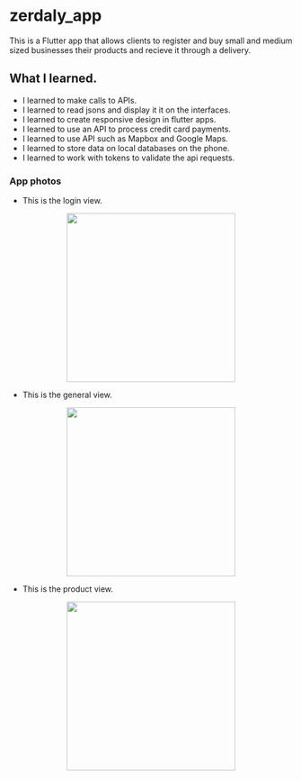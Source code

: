 # zerdaly_app
This is a Flutter app that allows clients to register and buy small and medium sized businesses their products
and recieve it through a delivery.

## What I learned.
- I learned to make calls to APIs. 
- I learned to read jsons and display it it on the interfaces.
- I learned to create responsive design in flutter apps.
- I learned to use an API to process credit card payments.
- I learned to use API such as Mapbox and Google Maps.
- I learned to store data on local databases on the phone.
- I learned to work with tokens to validate the api requests.

### App photos

- This is the login view.
<p align="center"><img src="https://i.imgur.com/jxxbqI7.jpg" width="300"></p>

- This is the general view.
<p align="center"><img src="https://i.imgur.com/fGDkxrD.jpg" width="300"></p>

- This is the product view.
<p align="center"><img src="https://i.imgur.com/C16yPaw.jpg" width="300"></p>
